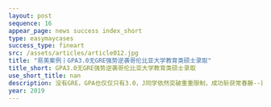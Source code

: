 ```yaml
---
layout: post
sequence: 16
appear_page: news success index_short
type: easymaycases
success_type: fineart
src: /assets/articles/article012.jpg
title: "易美案例丨GPA3.0无GRE强势逆袭哥伦比亚大学教育类硕士录取"
title_short: GPA3.0无GRE强势逆袭哥伦比亚大学教育类硕士录取
use_short_title: nan
description: 没有GRE，GPA也仅仅只有3.0，J同学依然突破重重限制，成功斩获常春藤--哥伦比亚大学offer，确实令人难以置信，我们认为运气在申请藤校过程中也是尤为重要。然而这一切与易美独家前招生官委员会的大胆创新、勇于突破极限的服务精神密不可分。易美前招生官团队云集大批教育学领域专家，打破藤校高分录取标准的薄冰并非难事，也再一次证明了成绩并不是招生办考量学生的唯一标准。易美VIP项目组的特点就是不因为学子硬性指标低而放弃冲刺顶尖院校的机会，哪怕只有百分之一的可能，我们也会全力以赴。
year: 2019
---
```


